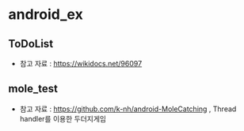 # android_ex

## ToDoList
* 참고 자료 : https://wikidocs.net/96097

## mole_test
* 참고 자료 : https://github.com/k-nh/android-MoleCatching , Thread handler를 이용한 두더지게임
